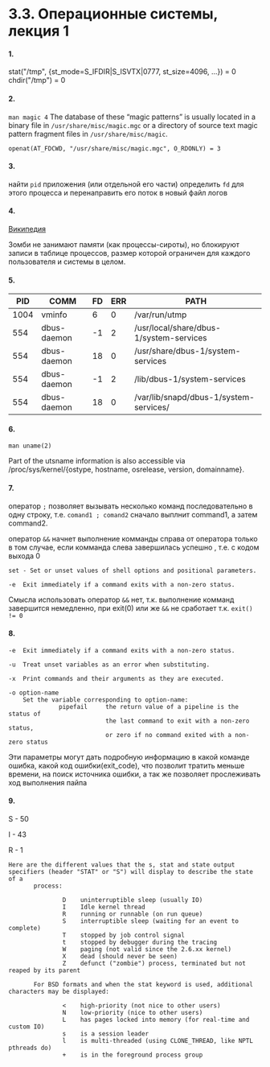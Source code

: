 # 3.3. Операционные системы, лекция 1

#### 1. 

stat("/tmp", {st_mode=S_IFDIR|S_ISVTX|0777, st_size=4096, ...}) = 0
chdir("/tmp")                           = 0

#### 2. 
```man magic 4```
The database of these “magic patterns” is 
usually located in a binary file in ```/usr/share/misc/magic.mgc``` or a directory of source text magic pattern fragment files in
```/usr/share/misc/magic```.

```openat(AT_FDCWD, "/usr/share/misc/magic.mgc", O_RDONLY) = 3```
#### 3.

найти `pid` приложения (или отдельной его части) определить `fd` для этого процесса и перенаправить его поток в новый файл логов

#### 4.

[Википедия](https://ru.wikipedia.org/wiki/%D0%9F%D1%80%D0%BE%D1%86%D0%B5%D1%81%D1%81-%D0%B7%D0%BE%D0%BC%D0%B1%D0%B8)

Зомби не занимают памяти (как процессы-сироты), но блокируют записи в таблице процессов, размер которой ограничен для каждого пользователя и системы в целом.

#### 5.

PID  |  COMM        |    FD | ERR | PATH
-----|--------------|-------|-----|-----
1004 |  vminfo      |    6  | 0   |  /var/run/utmp
554  | dbus-daemon  |   -1  | 2   |  /usr/local/share/dbus-1/system-services
554  |  dbus-daemon |    18 | 0   |  /usr/share/dbus-1/system-services
554  |  dbus-daemon |    -1 |  2  | /lib/dbus-1/system-services
554  |  dbus-daemon |    18 |  0  |  /var/lib/snapd/dbus-1/system-services/

#### 6.

```man uname(2)```

Part of the utsname information is also accessible via /proc/sys/kernel/{ostype, hostname, osrelease, version, domainname}.  

#### 7.

оператор ```;``` позволяет вызывать несколько команд последовательно в одну строку, т.е.
```comand1 ; comand2``` сначало выплнит command1, а затем command2.

оператор ```&&``` начнет выполнение комманды справа от оператора только в том случае, если комманда слева завершилась успешно
, т.е. с кодом выхода 0

``set - Set or unset values of shell options and positional parameters. ``

``-e  Exit immediately if a command exits with a non-zero status.``

Смысла использовать оператор `&&` нет, т.к. выполнение комманд завершится немедленно, при exit(0) или же `&&` не сработает
т.к. ``exit() != 0 ``

#### 8.

``-e  Exit immediately if a command exits with a non-zero status.``

``-u  Treat unset variables as an error when substituting.``

``-x  Print commands and their arguments as they are executed.``

```
-o option-name
    Set the variable corresponding to option-name:
              pipefail     the return value of a pipeline is the status of
                           the last command to exit with a non-zero status,
                           or zero if no command exited with a non-zero status
```
Эти параметры могут дать подробную информацию в какой команде ошибка, какой код ошибки(exit_code),
что позволит тратить меньше времени, на поиск источника ошибки, а так же позволяет прослеживать ход выполнения пайпа
#### 9. 

S - 50

I - 43

R - 1


```
Here are the different values that the s, stat and state output specifiers (header "STAT" or "S") will display to describe the state of a
       process:

               D    uninterruptible sleep (usually IO)
               I    Idle kernel thread
               R    running or runnable (on run queue)
               S    interruptible sleep (waiting for an event to complete)
               T    stopped by job control signal
               t    stopped by debugger during the tracing
               W    paging (not valid since the 2.6.xx kernel)
               X    dead (should never be seen)
               Z    defunct ("zombie") process, terminated but not reaped by its parent

       For BSD formats and when the stat keyword is used, additional characters may be displayed:

               <    high-priority (not nice to other users)
               N    low-priority (nice to other users)
               L    has pages locked into memory (for real-time and custom IO)
               s    is a session leader
               l    is multi-threaded (using CLONE_THREAD, like NPTL pthreads do)
               +    is in the foreground process group
```